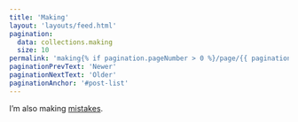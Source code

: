 ```yaml
---
title: 'Making'
layout: 'layouts/feed.html'
pagination:
  data: collections.making
  size: 10
permalink: 'making{% if pagination.pageNumber > 0 %}/page/{{ pagination.pageNumber }}{% endif %}/index.html'
paginationPrevText: 'Newer'
paginationNextText: 'Older'
paginationAnchor: '#post-list'
---
```


I’m also making [mistakes](/making/mistakes/).